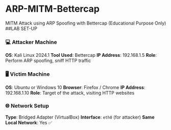 # ARP-MITM-Bettercap
MITM Attack using ARP Spoofing with Bettercap (Educational Purpose Only)
##LAB SET-UP
### 💻 Attacker Machine

**OS**: Kali Linux 2024.1
**Tool Used**: Bettercap
**IP Address**: 192.168.1.5
**Role**: Perform ARP spoofing, sniff HTTP traffic

### 🖥️ Victim Machine

**OS**: Ubuntu or Windows 10 
**Browser**: Firefox / Chrome
**IP Address**: 192.168.1.10
**Role**: Target of the attack, visiting HTTP websites

### 🌐 Network Setup

**Type**: Bridged Adapter (VirtualBox)
**Interface**: `eth0` (for attacker)
**Same Local Network**: Yes ✅
